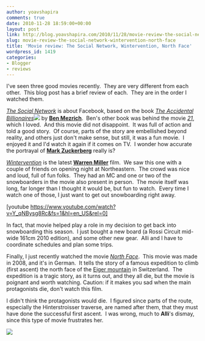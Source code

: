 ```yaml
---
author: yoavshapira
comments: true
date: 2010-11-28 18:59:00+00:00
layout: post
link: http://blog.yoavshapira.com/2010/11/28/movie-review-the-social-network-wintervention-north-face/
slug: movie-review-the-social-network-wintervention-north-face
title: 'Movie review: The Social Network, Wintervention, North Face'
wordpress_id: 1419
categories:
- Blogger
- reviews
---
```


I've seen three good movies recently.  They are very different from each other.  This blog post has a brief review of each.  They are in the order I watched them.  
  
_[The Social Network](http://www.imdb.com/title/tt1285016/)_ is about Facebook, based on the book _[The Accidental Billionaires](http://www.amazon.com/Accidental-Billionaires-Founding-Facebook-Betrayal/dp/0307740986?ie=UTF8&tag=yoasspa-20&link_code=btl&camp=213689&creative=392969)![](http://www.assoc-amazon.com/e/ir?t=yoasspa-20&l=btl&camp=213689&creative=392969&o=1&a=0307740986)_ by **[Ben Mezrich](http://en.wikipedia.org/wiki/Ben_Mezrich)**.  Ben's other book was behind the movie _[21](http://www.imdb.com/title/tt0478087/)_, which I loved.  And this movie did not disappoint.  It was full of action and told a good story.  Of course, parts of the story are embellished beyond reality, and others just don't make sense, but still, it was a fun movie.  I enjoyed it and I'd watch it again if it comes on TV.  I wonder how accurate the portrayal of **[Mark Zuckerberg](http://en.wikipedia.org/wiki/Mark_Zuckerberg)** really is?  
  
  
  
_[Wintervention](http://www.youtube.com/watch?v=Y_qNBysg8Rc)_ is the latest **[Warren Miller](http://www.skinet.com/warrenmiller/)** film.  We saw this one with a couple of friends on opening night at Northeastern.  The crowd was nice and loud, full of fun folks.  They had an MC and one or two of the snowboarders in the movie also present in person.  The movie itself was long, far longer than I thought it would be, but fun to watch.  Every time I watch one of those, I just want to get out snowboarding right away.  
  
[youtube https://www.youtube.com/watch?v=Y_qNBysg8Rc&fs=1&hl=en_US&rel=0]  
  
In fact, that movie helped play a role in my decision to get back into snowboarding this season.  I just bought a new board (a Rossi Circuit mid-wide 161cm 2010 edition), and some other new gear.  Alli and I have to coordinate schedules and plan some trips.  
  
Finally, I just recently watched the movie _[North Face](http://www.imdb.com/title/tt0844457/)_.  This movie was made in 2008, and it's in German.  It tells the story of a famous expedition to climb (first ascent) the north face of the [Eiger mountain](http://en.wikipedia.org/wiki/Eiger) in Switzerland.  The expedition is a tragic story, as it turns out, and they all die, but the movie is poignant and worth watching. Caution: if it makes you sad when the main protagonists die, don't watch this film.  
  
I didn't think the protagonists would die.  I figured since parts of the route, especially the Hinterstroisser traverse, are named after them, that they must have done the successful first ascent.  I was wrong, much to **Alli**'s dismay, since this type of movie frustrates her.  
  


[![](http://upload.wikimedia.org/wikipedia/commons/thumb/b/bf/Hinterstoisserquergang.JPG/450px-Hinterstoisserquergang.JPG)](http://upload.wikimedia.org/wikipedia/commons/thumb/b/bf/Hinterstoisserquergang.JPG/450px-Hinterstoisserquergang.JPG)
